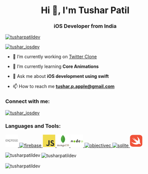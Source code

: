 <h1 align="center">Hi 👋, I'm Tushar Patil</h1>
<h3 align="center">iOS Developer from India</h3>

<p align="left"> <a href="https://github.com/ryo-ma/github-profile-trophy"><img src="https://github-profile-trophy.vercel.app/?username=tusharpatildev" alt="tusharpatildev" /></a> </p>

<p align="left"> <a href="https://twitter.com/tushar_iosdev" target="blank"><img src="https://img.shields.io/twitter/follow/tushar_iosdev?logo=twitter&style=for-the-badge" alt="tushar_iosdev" /></a> </p>

- 🔭 I’m currently working on [Twitter Clone](https://github.com/tusharPatilDev/iOSTwitterClone)

- 🌱 I’m currently learning **Core Animations**

- 💬 Ask me about **iOS development using swift**

- 📫 How to reach me **tushar.p.apple@gmail.com**

<h3 align="left">Connect with me:</h3>
<p align="left">
<a href="https://twitter.com/tushar_iosdev" target="blank"><img align="center" src="https://raw.githubusercontent.com/rahuldkjain/github-profile-readme-generator/master/src/images/icons/Social/twitter.svg" alt="tushar_iosdev" height="30" width="40" /></a>
</p>

<h3 align="left">Languages and Tools:</h3>
<p align="left"> <a href="https://expressjs.com" target="_blank" rel="noreferrer"> <img src="https://raw.githubusercontent.com/devicons/devicon/master/icons/express/express-original-wordmark.svg" alt="express" width="40" height="40"/> </a> <a href="https://firebase.google.com/" target="_blank" rel="noreferrer"> <img src="https://www.vectorlogo.zone/logos/firebase/firebase-icon.svg" alt="firebase" width="40" height="40"/> </a> <a href="https://developer.mozilla.org/en-US/docs/Web/JavaScript" target="_blank" rel="noreferrer"> <img src="https://raw.githubusercontent.com/devicons/devicon/master/icons/javascript/javascript-original.svg" alt="javascript" width="40" height="40"/> </a> <a href="https://www.mongodb.com/" target="_blank" rel="noreferrer"> <img src="https://raw.githubusercontent.com/devicons/devicon/master/icons/mongodb/mongodb-original-wordmark.svg" alt="mongodb" width="40" height="40"/> </a> <a href="https://nodejs.org" target="_blank" rel="noreferrer"> <img src="https://raw.githubusercontent.com/devicons/devicon/master/icons/nodejs/nodejs-original-wordmark.svg" alt="nodejs" width="40" height="40"/> </a> <a href="https://developer.apple.com/library/archive/documentation/Cocoa/Conceptual/ProgrammingWithObjectiveC/Introduction/Introduction.html" target="_blank" rel="noreferrer"> <img src="https://www.vectorlogo.zone/logos/apple_objectivec/apple_objectivec-icon.svg" alt="objectivec" width="40" height="40"/> </a> <a href="https://www.sqlite.org/" target="_blank" rel="noreferrer"> <img src="https://www.vectorlogo.zone/logos/sqlite/sqlite-icon.svg" alt="sqlite" width="40" height="40"/> </a> <a href="https://developer.apple.com/swift/" target="_blank" rel="noreferrer"> <img src="https://raw.githubusercontent.com/devicons/devicon/master/icons/swift/swift-original.svg" alt="swift" width="40" height="40"/> </a> </p>

<p><img align="left" src="https://github-readme-stats.vercel.app/api/top-langs?username=tusharpatildev&show_icons=true&locale=en&layout=compact" alt="tusharpatildev" /></p>

<p>&nbsp;<img align="center" src="https://github-readme-stats.vercel.app/api?username=tusharpatildev&show_icons=true&locale=en" alt="tusharpatildev" /></p>

<p><img align="center" src="https://github-readme-streak-stats.herokuapp.com/?user=tusharpatildev&" alt="tusharpatildev" /></p>
